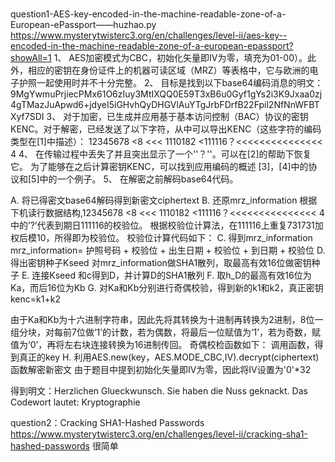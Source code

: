 #
question1-AES-key-encoded-in-the-machine-readable-zone-of-a-European-ePassport——huzhao.py
https://www.mysterytwisterc3.org/en/challenges/level-ii/aes-key--encoded-in-the-machine-readable-zone-of-a-european-epassport?showAll=1
1、	AES加密模式为CBC，初始化矢量即IV为零，填充为01-00）。此外，相应的密钥在身份证件上的机器可读区域（MRZ）等表格中，它与欧洲的电子护照一起使用时并不十分完整。
2、	目标是找到以下base64编码消息的明文：
9MgYwmuPrjiecPMx61O6zIuy3MtIXQQ0E59T3xB6u0Gyf1gYs2i3K9Jxaa0zj4gTMazJuApwd6+jdyeI5iGHvhQyDHGVlAuYTgJrbFDrfB22Fpil2NfNnWFBTXyf7SDI
3、	对于加密，已生成并应用基于基本访问控制（BAC）协议的密钥KENC。对于解密，已经发送了以下字符，从中可以导出KENC（这些字符的编码类型在[1]中描述）：
12345678 <8 <<< 1110182 <111116？<<<<<<<<<<<<<<< 4
4、	在传输过程中丢失了并且突出显示了一个''？''。可以在[2]的帮助下恢复它。
为了能够在之后计算密钥KENC，可以找到应用编码的概述
[3]，[4]中的协议和[5]中的一个例子。
5、	在解密之前解码base64代码。

A.	将已得密文base64解码得到新密文ciphertext
B.	还原mrz_information
根据下机读行数据结构,12345678 <8 <<< 1110182 <111116？<<<<<<<<<<<<<<< 4中的’?’代表到期日111116的校验位。
根据校验位计算法，在111116上重复731731加权后模10，所得即为校验位。
校验位计算代码如下：
C.	得到mrz_information
mrz_information= 护照号码 + 校验位 + 出生日期 + 校验位 + 到日期 + 校验位 
D.	得出密钥种子Kseed
对mrz_information做SHA1散列，取最高有效16位做密钥种子
E.	连接Kseed 和c得到D，并计算D的SHA1散列
F.	取h_D的最高有效16位为Ka，而后16位为Kb
G.	对Ka和Kb分别进行奇偶校验，得到新的k1和k2，真正密钥kenc=k1+k2
 
由于Ka和Kb为十六进制字符串，因此先将其转换为十进制再转换为2进制，8位一组分块，对每前7位做‘1’的计数，若为偶数，将最后一位赋值为‘1’，若为奇数，赋值为‘0’，再将左右块连接转换为16进制传回。
奇偶校检函数如下：
调用函数，得到真正的key
H.	利用AES.new(key，AES.MODE_CBC,IV).decrypt(ciphertext)函数解密新密文
由于题目中提到初始化矢量即IV为零，因此将IV设置为'0'*32
 
得到明文：Herzlichen Glueckwunsch. Sie haben die Nuss geknackt. Das Codewort lautet: Kryptographie

question2：Cracking SHA1-Hashed Passwords
https://www.mysterytwisterc3.org/en/challenges/level-ii/cracking-sha1-hashed-passwords
很简单

